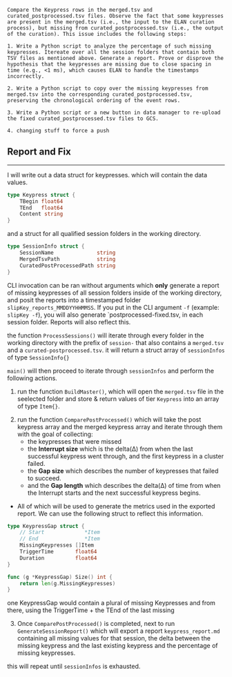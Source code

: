 ```
Compare the Keypress rows in the merged.tsv and curated_postprocessed.tsv files. Observe the fact that some keypresses are present in the merged.tsv (i.e., the input to the ELAN curation process), but missing from curated_postprocessed.tsv (i.e., the output of the curation). This issue includes the following steps:

1. Write a Python script to analyze the percentage of such missing keypresses. Itereate over all the session folders that contain both TSV files as mentioned above. Generate a report. Prove or disprove the hypothesis that the keypresses are missing due to close spacing in time (e.g., <1 ms), which causes ELAN to handle the timestamps incorrectly.

2. Write a Python script to copy over the missing keypresses from merged.tsv into the corresponding curated_postprocessed.tsv, preserving the chronological ordering of the event rows.

3. Write a Python script or a new button in data manager to re-upload the fixed curated_postprocessed.tsv files to GCS.

4. changing stuff to force a push
```

## Report and Fix
---

I will write out a data struct for keypresses. which will contain the data values.

```go
type Keypress struct {
    TBegin float64
    TEnd   float64
    Content string
}
```

and a struct for all qualified session folders in the working directory.

```go
type SessionInfo struct {
	SessionName              string
	MergedTsvPath            string
	CuratedPostProcessedPath string
}
```
CLI invocation can be ran without arguments which **only** generate a report of missing keypresses of all session folders inside of the working directory, and posit the reports into a timestamped folder `slipKey_reports_MMDDYYHHMMSS`. If you put in the CLI argument `-f` (example: `slipKey -f`), you will also generate `postprocessed-fixed.tsv, in each session folder. Reports will also reflect this.

the function `ProcessSessions()` will iterate through every folder in the working directory with the prefix of `session-` that also contains a `merged.tsv` and a `curated-postprocessed.tsv`. it will return a struct array of `sessionInfos` of type `SessionInfo{}`

`main()` will then proceed to iterate through `sessionInfos` and perform the following actions. 

1. run the function `BuildMaster()`, which will open the `merged.tsv` file in the seelected folder and store & return values of tier `Keypress` into an array of type `Item{}`.

<!-- 2. run the function `ComparePostProcessed()` will take the returned struct-array and compare its values line-by-line with the stored values of tier `Keypress` inside of `curated_postprocessed.tsv`. if a value is missing, the value is added in the struct Array `KeypressMissing[]` of type `Item{}`. the return will be `KeypressMissing[]`. additionally all values from `curated-postprocessed.tsv` with any missing values from `Keypresses` will be generated in a new file: `postprocessed-fixed.tsv`. -->

2. run the function `ComparePostProcessed()` which will take the post keypress array and the merged keypress array and iterate through them with the goal of collecting:
   - the keypresses that were missed
   - the **Interrupt size** which is the delta(Δ) from when the last successful keypress went through, and the first keypress in a cluster failed.
   - the **Gap size** which describes the number of keypresses that failed to succeed.
   - and the **Gap length** which describes the delta(Δ) of time from when the Interrupt starts and the next successful keypress begins.
 - All of which will be used to generate the metrics used in the exported report. We can use the following struct to reflect this information.
```go
type KeypressGap struct {
	// Start             *Item
	// End               *Item
	MissingKeypresses []Item
	TriggerTime       float64
	Duration          float64
}

func (g *KeypressGap) Size() int {
	return len(g.MissingKeypresses)
}
```
 one KeypressGap would contain a plural of missing Keypresses and from there, using the TriggerTime + the TEnd of the last missing

3. Once `ComparePostProcessed()` is completed, next to run `GenerateSessionReport()` which will export a report `keypress_report.md` containing all missing values for that session, the delta between the missing keypress and the last existing keypress and the percentage of missing keypresses.

this will repeat until `sessionInfos` is exhausted.



